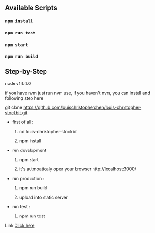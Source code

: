 ## Available Scripts

### `npm install`

### `npm run test`

### `npm start`

### `npm run build`

## Step-by-Step

node v14.4.0 

if you have nvm just run nvm use, if you haven't nvm, you can install and following step [here](https://github.com/nvm-sh/nvm)


git clone https://github.com/louischristopherchen/louis-christopher-stockbit.git

* first of all :

  1. cd louis-christopher-stockbit

  2. npm install

* run development
  1. npm start

  2. it's autmoaticaly open your browser http://localhost:3000/
* run production :

  1. npm run build

  2. upload into static server

* run test :

  1. npm run test

Link [Click here](https://fe-bibit.louischristopherchen.com/)